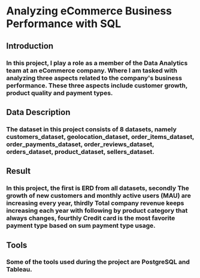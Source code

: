 # Analyzing eCommerce Business Performance with SQL
## Introduction
### In this project, I play a role as a member of the Data Analytics team at an eCommerce company. Where I am tasked with analyzing three aspects related to the company's business performance. These three aspects include customer growth, product quality and payment types.
## Data Description
### The dataset in this project consists of 8 datasets, namely customers_dataset, geolocation_dataset, order_items_dataset, order_payments_dataset, order_reviews_dataset, orders_dataset, product_dataset, sellers_dataset.
## Result
### In this project, the first is ERD from all datasets, secondly The growth of new customers and monthly active users (MAU) are increasing every year, thirdly Total company revenue keeps increasing each year with following by product category that always changes, fourthly Credit card is the most favorite payment type based on sum payment type usage.
## Tools
### Some of the tools used during the project are PostgreSQL and Tableau.